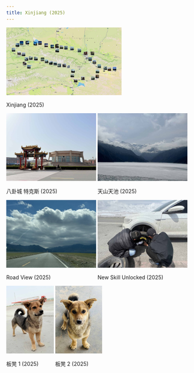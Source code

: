 ```yaml
---
title: Xinjiang (2025)
---
```



<div id="banner">
	<div class="inline-block" style="display:inline-block;"><a href="Xinjiang_2025.jpg"><img src="Xinjiang_2025.jpg" style="height: 180px;"></a><div><p>Xinjiang (2025)</p></div></div>
	<div class="inline-block" style="display:inline-block;"><a href="八卦城_特克斯.jpg"><img src="八卦城_特克斯.jpg" style="height: 180px;"></a><div><p>八卦城 特克斯 (2025)</p></div></div>
	<div class="inline-block" style="display:inline-block;"><a href="天池.jpg"><img src="天池.jpg" style="height: 180px;"></a><div><p>天山天池 (2025)</p></div></div>
	<div class="inline-block" style="display:inline-block;"><a href="Road_View.jpg"><img src="Road_View.jpg" style="height: 180px;"></a><div><p>Road View (2025)</p></div></div>
	<div class="inline-block" style="display:inline-block;"><a href="new_skill_unlocked.jpg"><img src="new_skill_unlocked.jpg" style="height: 180px;"></a><div><p>New Skill Unlocked (2025)</p></div></div>
	<div class="inline-block" style="display:inline-block;"><a href="板凳1.jpg"><img src="板凳1.jpg" style="height: 180px;"></a><div><p>板凳 1 (2025)</p></div></div>
	<div class="inline-block" style="display:inline-block;"><a href="板凳2.jpg"><img src="板凳2.jpg" style="height: 180px;"></a><div><p>板凳 2 (2025)</p></div></div>
</div>


